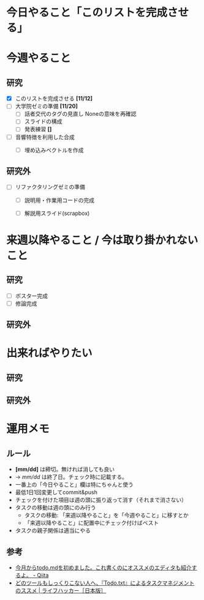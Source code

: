 # 今日やること「このリストを完成させる」

# 今週やること
## 研究
- [x] このリストを完成させる **[11/12]**
- [ ] 大学院ゼミの準備 **[11/20]**
  - [ ] 話者交代のタグの見直し Noneの意味を再確認
  - [ ] スライドの構成
  - [ ] 発表練習 **[]**
- [ ] 音響特徴を利用した合成
  - [ ] 埋め込みベクトルを作成
  

## 研究外
- [ ] リファクタリングゼミの準備
  - [ ] 説明用・作業用コードの完成
  - [ ] 解説用スライド(scrapbox)
  

# 来週以降やること / 今は取り掛かれないこと
## 研究
- [ ] ポスター完成
- [ ] 修論完成

## 研究外

# 出来ればやりたい
## 研究

## 研究外

# 運用メモ
## ルール
- **[mm/dd]** は締切。無ければ消しても良い
- -> *mm/dd* は終了日。チェック時に記載する。
- 一番上の「今日やること」欄は特にちゃんと使う
- 最低1日1回変更してcommit&push
- チェックを付けた項目は週の頭に振り返って消す（それまで消さない）
- タスクの移動は週の頭にのみ行う
  - タスクの移動: 「来週以降やること」を「今週やること」に移すとか
  - 「来週以降やること」に配置中にチェック付けばベスト
- タスクの親子関係は適当にやる

## 参考
- [今月からtodo.mdを初めました。これ書くのにオススメのエディタも紹介するよ。 - Qiita](https://qiita.com/ko3n/items/05703694163803dfe7b9)
- [どのツールもしっくりこない人へ、『Todo.txt』によるタスクマネジメントのススメ | ライフハッカー［日本版］](https://www.lifehacker.jp/2011/02/110128todo_txt.html)
